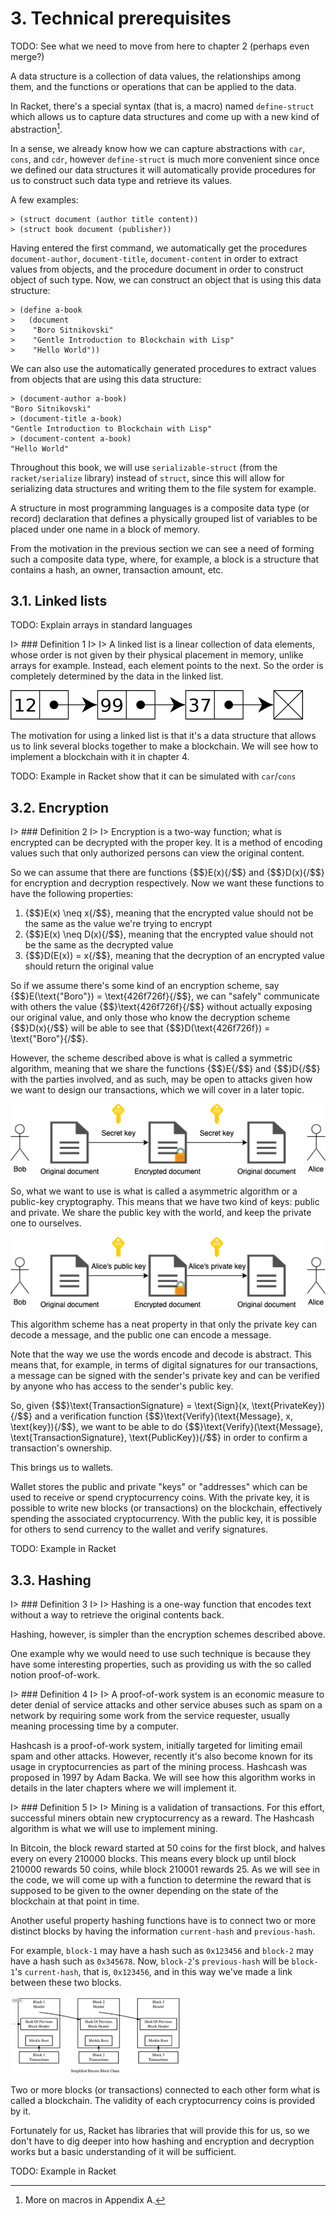 # 3. Technical prerequisites

TODO: See what we need to move from here to chapter 2 (perhaps even merge?)

A data structure is a collection of data values, the relationships among them, and the functions or operations that can be applied to the data.

In Racket, there's a special syntax (that is, a macro) named `define-struct` which allows us to capture data structures and come up with a new kind of abstraction[^ch3n1].

In a sense, we already know how we can capture abstractions with `car`, `cons`, and `cdr`, however `define-struct` is much more convenient since once we defined our data structures it will automatically provide procedures for us to construct such data type and retrieve its values.

A few examples:

```racket
> (struct document (author title content))
> (struct book document (publisher))
```

Having entered the first command, we automatically get the procedures `document-author`, `document-title`, `document-content` in order to extract values from objects, and the procedure document in order to construct object of such type. Now, we can construct an object that is using this data structure:

```racket
> (define a-book
>   (document
>    "Boro Sitnikovski"
>    "Gentle Introduction to Blockchain with Lisp"
>    "Hello World"))
```

We can also use the automatically generated procedures to extract values from objects that are using this data structure:

```racket
> (document-author a-book)
"Boro Sitnikovski"
> (document-title a-book)
"Gentle Introduction to Blockchain with Lisp"
> (document-content a-book)
"Hello World"
```

Throughout this book, we will use `serializable-struct` (from the `racket/serialize` library) instead of `struct`, since this will allow for serializing data structures and writing them to the file system for example.

A structure in most programming languages is a composite data type (or record) declaration that defines a physically grouped list of variables to be placed under one name in a block of memory.

From the motivation in the previous section we can see a need of forming such a composite data type, where, for example, a block is a structure that contains a hash, an owner, transaction amount, etc.

## 3.1. Linked lists

TODO: Explain arrays in standard languages

I> ### Definition 1
I>
I> A linked list is a linear collection of data elements, whose order is not given by their physical placement in memory, unlike arrays for example. Instead, each element points to the next. So the order is completely determined by the data in the linked list.

![An example of a linked list](images/linked-list.png)

The motivation for using a linked list is that it's a data structure that allows us to link several blocks together to make a blockchain. We will see how to implement a blockchain with it in chapter 4.

TODO: Example in Racket show that it can be simulated with `car`/`cons`

## 3.2. Encryption

I> ### Definition 2
I>
I> Encryption is a two-way function; what is encrypted can be decrypted with the proper key. It is a method of encoding values such that only authorized persons can view the original content.

So we can assume that there are functions {$$}E(x){/$$} and {$$}D(x){/$$} for encryption and decryption respectively. Now we want these functions to have the following properties:

1. {$$}E(x) \neq x{/$$}, meaning that the encrypted value should not be the same as the value we're trying to encrypt
1. {$$}E(x) \neq D(x){/$$}, meaning that the encrypted value should not be the same as the decrypted value
1. {$$}D(E(x)) = x{/$$}, meaning that the decryption of an encrypted value should return the original value

So if we assume there's some kind of an encryption scheme, say {$$}E(\text{"Boro"}) = \text{426f726f}{/$$}, we can "safely" communicate with others the value {$$}\text{426f726f}{/$$} without actually exposing our original value, and only those who know the decryption scheme {$$}D(x){/$$} will be able to see that {$$}D(\text{426f726f}) = \text{"Boro"}{/$$}.

However, the scheme described above is what is called a symmetric algorithm, meaning that we share the functions {$$}E{/$$} and {$$}D{/$$} with the parties involved, and as such, may be open to attacks given how we want to design our transactions, which we will cover in a later topic.

![Symmetric-key algorithm](images/symmetric-algo.png)

So, what we want to use is what is called a asymmetric algorithm or a public-key cryptography. This means that we have two kind of keys: public and private. We share the public key with the world, and keep the private one to ourselves.

![Asymmetric-key algorithm](images/asymmetric-algo.png)

This algorithm scheme has a neat property in that only the private key can decode a message, and the public one can encode a message.

Note that the way we use the words encode and decode is abstract. This means that, for example, in terms of digital signatures for our transactions, a message can be signed with the sender's private key and can be verified by anyone who has access to the sender's public key.

So, given {$$}\text{TransactionSignature} = \text{Sign}(x, \text{PrivateKey}){/$$} and a verification function {$$}\text{Verify}(\text{Message}, x, \text{key}){/$$}, we want to be able to do {$$}\text{Verify}(\text{Message}, \text{TransactionSignature}, \text{PublicKey}){/$$} in order to confirm a transaction's ownership.

This brings us to wallets.

Wallet stores the public and private "keys" or "addresses" which can be used to receive or spend cryptocurrency coins. With the private key, it is possible to write new blocks (or transactions) on the blockchain, effectively spending the associated cryptocurrency. With the public key, it is possible for others to send currency to the wallet and verify signatures.

TODO: Example in Racket

## 3.3. Hashing

I> ### Definition 3
I>
I> Hashing is a one-way function that encodes text without a way to retrieve the original contents back.

Hashing, however, is simpler than the encryption schemes described above.

One example why we would need to use such technique is because they have some interesting properties, such as providing us with the so called notion proof-of-work.

I> ### Definition 4
I>
I> A proof-of-work system is an economic measure to deter denial of service attacks and other service abuses such as spam on a network by requiring some work from the service requester, usually meaning processing time by a computer.

Hashcash is a proof-of-work system, initially targeted for limiting email spam and other attacks. However, recently it's also become known for its usage in cryptocurrencies as part of the mining process. Hashcash was proposed in 1997 by Adam Backa. We will see how this algorithm works in details in the later chapters where we will implement it.

I> ### Definition 5
I>
I> Mining is a validation of transactions. For this effort, successful miners obtain new cryptocurrency as a reward. The Hashcash algorithm is what we will use to implement mining.

In Bitcoin, the block reward started at 50 coins for the first block, and halves every on every 210000 blocks. This means every block up until block 210000 rewards 50 coins, while block 210001 rewards 25. As we will see in the code, we will come up with a function to determine the reward that is supposed to be given to the owner depending on the state of the blockchain at that point in time.

Another useful property hashing functions have is to connect two or more distinct blocks by having the information `current-hash` and `previous-hash`.

For example, `block-1` may have a hash such as `0x123456` and `block-2` may have a hash such as `0x345678`. Now, `block-2`'s `previous-hash` will be `block-1`'s `current-hash`, that is, `0x123456`, and in this way we've made a link between these two blocks.

![Illustration of few blocks connected in a blockchain](images/blockchain-illustration.png)

Two or more blocks (or transactions) connected to each other form what is called a blockchain. The validity of each cryptocurrency coins is provided by it.

Fortunately for us, Racket has libraries that will provide this for us, so we don't have to dig deeper into how hashing and encryption and decryption works but a basic understanding of it will be sufficient.

TODO: Example in Racket

[^ch3n1]: More on macros in Appendix A.
